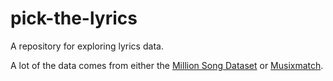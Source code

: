 # pick-the-lyrics

A repository for exploring lyrics data.

A lot of the data comes from either the [Million Song Dataset](https://labrosa.ee.columbia.edu/millionsong/pages/getting-dataset) or [Musixmatch](https://www.musixmatch.com/).
